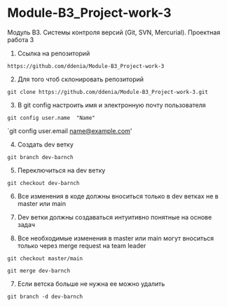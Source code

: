 # Module-B3_Project-work-3
Модуль B3. Системы контроля версий (Git, SVN, Mercurial). Проектная работа 3

1) Ссылка на репозиторий

`https://github.com/ddenia/Module-B3_Project-work-3`

2) Для того чтоб склонировать репозиторий

`git clone https://github.com/ddenia/Module-B3_Project-work-3.git`

3) В git config настроить имя и электронную почту пользователя

`git config user.name  "Name"`

`git config user.email name@example.com'

4) Создать dev ветку 

`git branch dev-barnch`

5) Переключиться на dev ветку
 
`git checkout dev-barnch`

6) Все изменения в коде должны вноситься только в  dev ветках не в master или main 

5) Dev ветки должны создаваться интуитивно понятные на основе задач

6) Все необходимые изменения в master или main могут вноситься только через merge request на team leader

`git checkout master/main`

`git merge dev-barnch`

7) Если ветска больше не нужна ее можно удалить

`git branch -d dev-barnch`
